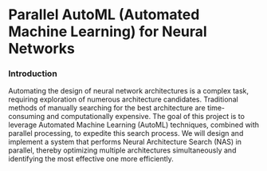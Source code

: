 <h1>Parallel AutoML (Automated Machine Learning) for Neural Networks</h1>
<h3>Introduction</h3>
<p>Automating the design of neural network architectures is a complex task, requiring exploration of
numerous architecture candidates. Traditional methods of manually searching for the best architecture are
time-consuming and computationally expensive. The goal of this project is to leverage Automated
Machine Learning (AutoML) techniques, combined with parallel processing, to expedite this search
process. We will design and implement a system that performs Neural Architecture Search (NAS) in
parallel, thereby optimizing multiple architectures simultaneously and identifying the most effective one
more efficiently.</p>
